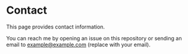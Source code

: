 # Contact

This page provides contact information.

You can reach me by opening an issue on this repository or sending an email to example@example.com (replace with your email).
